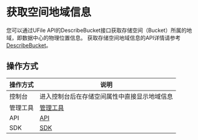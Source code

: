 

# 获取空间地域信息

您可以通过UFile API的DescribeBucket接口获取存储空间（Bucket）所属的地域，即数据中心的物理位置信息。
获取存储空间地域信息的API详情请参考[DescribeBucket](https://docs.ucloud.cn/api/ufile-api/describe_bucket)。

## 操作方式
|操作方式    |说明 |
|--------- |--------------------------------------------------------------------------------------------------------------- |
|控制台  |进入控制台后在存储空间属性中直接显示地域信息 |
|管理工具  |[管理工具](/storage_cdn/ufile/tools/tools/tools_bcket) |
|API   |[API](https://docs.ucloud.cn/api/ufile-api/index) |
|SDK   |[SDK](/storage_cdn/ufile/tools/sdk) |

